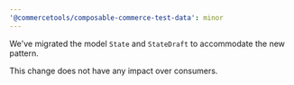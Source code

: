```yaml
---
'@commercetools/composable-commerce-test-data': minor
---
```


We've migrated the model `State` and `StateDraft` to accommodate the new pattern.

This change does not have any impact over consumers.
